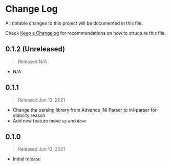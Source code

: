# Change Log

All notable changes to this project will be documented in this file.

Check [Keep a Changelog](http://keepachangelog.com/) for recommendations on how to structure this file.


## 0.1.2 (Unreleased)
> Released N/A

* N/A

## 0.1.1
> Released Jun 13, 2021

* Change the parsing library from Advance INI Parser to ini-parser for stability reason
* Add new feature move `up` and `down`

## 0.1.0
> Released Jun 13, 2021

* Initial release
